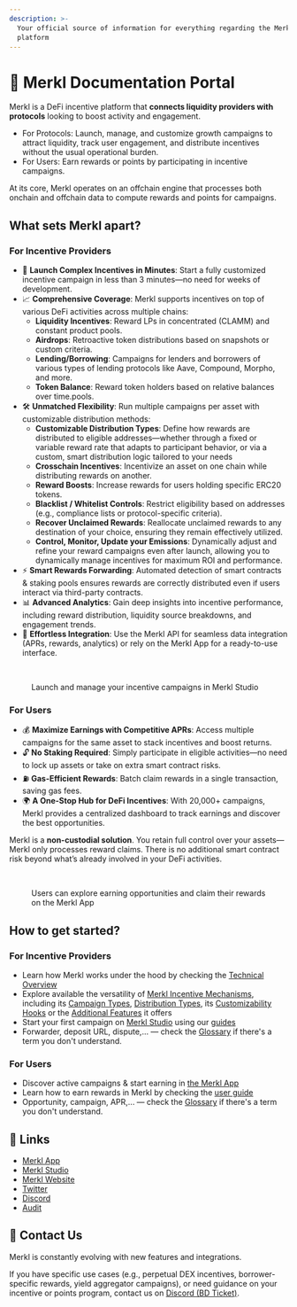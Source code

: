 ```yaml
---
description: >-
  Your official source of information for everything regarding the Merkl
  platform
---
```


# 🥨 Merkl Documentation Portal

Merkl is a DeFi incentive platform that **connects liquidity providers with protocols** looking to boost activity and engagement.

* For Protocols: Launch, manage, and customize growth campaigns to attract liquidity, track user engagement, and distribute incentives without the usual operational burden.
* For Users: Earn rewards or points by participating in incentive campaigns.

At its core, Merkl operates on an offchain engine that processes both onchain and offchain data to compute rewards and points for campaigns.

## What sets Merkl apart?

### For Incentive Providers

* 🚀 **Launch Complex Incentives in Minutes**: Start a fully customized incentive campaign in less than 3 minutes—no need for weeks of development.
* 📈 **Comprehensive Coverage**: Merkl supports incentives on top of various DeFi activities across multiple chains:
  * **Liquidity Incentives**: Reward LPs in concentrated (CLAMM) and constant product pools.
  * **Airdrops**: Retroactive token distributions based on snapshots or custom criteria.
  * **Lending/Borrowing**: Campaigns for lenders and borrowers of various types of lending protocols like Aave, Compound, Morpho, and more.
  * **Token Balance**: Reward token holders based on relative balances over time.pools.
* 🛠 **Unmatched Flexibility**: Run multiple campaigns per asset with customizable distribution methods:
  * **Customizable Distribution Types**: Define how rewards are distributed to eligible addresses—whether through a fixed or variable reward rate that adapts to participant behavior, or via a custom, smart distribution logic tailored to your needs
  * **Crosschain Incentives**: Incentivize an asset on one chain while distributing rewards on another.
  * **Reward Boosts**: Increase rewards for users holding specific ERC20 tokens.
  * **Blacklist / Whitelist Controls**: Restrict eligibility based on addresses (e.g., compliance lists or protocol-specific criteria).
  * **Recover Unclaimed Rewards**: Reallocate unclaimed rewards to any destination of your choice, ensuring they remain effectively utilized.
  * **Control, Monitor, Update your Emissions**: Dynamically adjust and refine your reward campaigns even after launch, allowing you to dynamically manage incentives for maximum ROI and performance.
* ⚡ **Smart Rewards Forwarding**: Automated detection of smart contracts & staking pools ensures rewards are correctly distributed even if users interact via third-party contracts.
* 📊 **Advanced Analytics**: Gain deep insights into incentive performance, including reward distribution, liquidity source breakdowns, and engagement trends.
* 🔌 **Effortless Integration**: Use the Merkl API for seamless data integration (APRs, rewards, analytics) or rely on the Merkl App for a ready-to-use interface.

<figure><img src=".gitbook/assets/Capture d’écran 2025-06-10 à 12.56.11 1.png" alt=""><figcaption><p>Launch and manage your incentive campaigns in Merkl Studio</p></figcaption></figure>

### For Users

* 💰 **Maximize Earnings with Competitive APRs**: Access multiple campaigns for the same asset to stack incentives and boost returns.
* 🔓 **No Staking Required**: Simply participate in eligible activities—no need to lock up assets or take on extra smart contract risks.
* ⛽ **Gas-Efficient Rewards**: Batch claim rewards in a single transaction, saving gas fees.
* 🌍 **A One-Stop Hub for DeFi Incentives**: With 20,000+ campaigns, Merkl provides a centralized dashboard to track earnings and discover the best opportunities.

Merkl is a **non-custodial solution**. You retain full control over your assets—Merkl only processes reward claims. There is no additional smart contract risk beyond what’s already involved in your DeFi activities.

<figure><img src=".gitbook/assets/Capture d’écran 2025-06-10 à 11.47.52 1.png" alt=""><figcaption><p>Users can explore earning opportunities and claim their rewards on the Merkl App</p></figcaption></figure>

## How to get started?

### For Incentive Providers

* Learn how Merkl works under the hood by checking the [Technical Overview](merkl-mechanisms/technical-overview.md)
* Explore available the versatility of [Merkl Incentive Mechanisms](merkl-mechanisms/incentive-mechanisms.md), including its [Campaign Types](merkl-mechanisms/campaign-types/), [Distribution Types](merkl-mechanisms/distributions.md), its [Customizability Hooks](merkl-mechanisms/hooks.md) or the [Additional Features](merkl-mechanisms/features.md) it offers
* Start your first campaign on [Merkl Studio](https://studio.merkl.xyz/) using our [guides](distribute-with-merkl/distribute-with-merkl.md)
* Forwarder, deposit URL, dispute,... — check the [Glossary](glossary.md) if there's a term you don't understand.

### For Users

* Discover active campaigns & start earning in [the Merkl App](https://app.merkl.xyz/)
* Learn how to earn rewards in Merkl by checking the [user guide](earn-with-merkl/earning-with-merkl.md)
* Opportunity, campaign, APR,... — check the [Glossary](glossary.md) if there's a term you don't understand.

## 🔗 Links

* [Merkl App](https://app.merkl.xyz/)
* [Merkl Studio](https://studio.merkl.xyz/)
* [Merkl Website](https://merkl.xyz/)
* [Twitter](https://x.com/merkl_xyz)
* [Discord](https://discord.com/invite/Gs8MUrUVP3)
* [Audit](https://code4rena.com/reports/2023-06-angle)

## 📩 Contact Us

Merkl is constantly evolving with new features and integrations.

If you have specific use cases (e.g., perpetual DEX incentives, borrower-specific rewards, yield aggregator campaigns), or need guidance on your incentive or points program, contact us on [Discord (BD Ticket)](https://discord.gg/jnYfrGxDbe).
